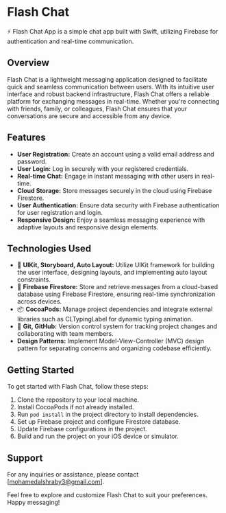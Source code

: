 # Flash Chat

⚡️ Flash Chat App is a simple chat app built with Swift, utilizing Firebase for authentication and real-time communication.

## Overview

Flash Chat is a lightweight messaging application designed to facilitate quick and seamless communication between users. With its intuitive user interface and robust backend infrastructure, Flash Chat offers a reliable platform for exchanging messages in real-time. Whether you're connecting with friends, family, or colleagues, Flash Chat ensures that your conversations are secure and accessible from any device.

## Features

- **User Registration:** Create an account using a valid email address and password.
- **User Login:** Log in securely with your registered credentials.
- **Real-time Chat:** Engage in instant messaging with other users in real-time.
- **Cloud Storage:** Store messages securely in the cloud using Firebase Firestore.
- **User Authentication:** Ensure data security with Firebase authentication for user registration and login.
- **Responsive Design:** Enjoy a seamless messaging experience with adaptive layouts and responsive design elements.

## Technologies Used

- 🎨 **UIKit, Storyboard, Auto Layout:** Utilize UIKit framework for building the user interface, designing layouts, and implementing auto layout constraints.
- 💾 **Firebase Firestore:** Store and retrieve messages from a cloud-based database using Firebase Firestore, ensuring real-time synchronization across devices.
- 📦 **CocoaPods:** Manage project dependencies and integrate external libraries such as CLTypingLabel for dynamic typing animation. 
- 🔗 **Git, GitHub:** Version control system for tracking project changes and collaborating with team members.
- **Design Patterns:** Implement Model-View-Controller (MVC) design pattern for separating concerns and organizing codebase efficiently.

## Getting Started

To get started with Flash Chat, follow these steps:

1. Clone the repository to your local machine.
2. Install CocoaPods if not already installed.
3. Run `pod install` in the project directory to install dependencies.
4. Set up Firebase project and configure Firestore database.
5. Update Firebase configurations in the project.
6. Build and run the project on your iOS device or simulator.

## Support

For any inquiries or assistance, please contact [mohamedalshraby3@gmail.com].



Feel free to explore and customize Flash Chat to suit your preferences. Happy messaging!

